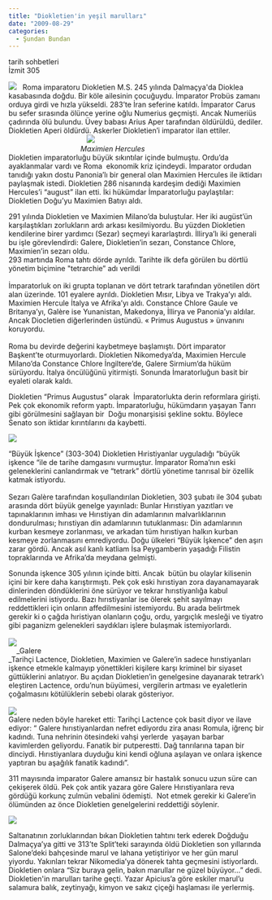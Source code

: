 ```yaml
---
title: "Diokletien'in yeşil marulları"
date: "2009-08-29"
categories: 
  - Şundan Bundan
---
```


tarih sohbetleri  
İzmit 305

![](/uploads/image/diocletien.gif)   Roma imparatoru Diokletien M.S. 245 yılında Dalmaçya'da Dioklea kasabasında doğdu. Bir köle ailesinin çocuğuydu. İmparator Probüs zamanı orduya girdi ve hızla yükseldi. 283’te İran seferine katıldı. İmparator Carus bu sefer sırasında ölünce yerine oğlu Numerius geçmişti. Ancak Numeriüs çadırında ölü bulundu. Üvey babası Arius Aper tarafından öldürüldü, dediler. Diokletien Aperi öldürdü. Askerler Diokletien’i imparator ilan ettiler.  
                                       ![](/uploads/image/maximien-hercule.jpg)  
                                    _Maximien Hercules_  
Diokletien imparatorluğu büyük sıkıntılar içinde bulmuştu. Ordu’da ayaklanmalar vardı ve Roma  ekonomik kriz içindeydi. İmparator ordudan tanıdığı yakın dostu Panonia’lı bir general olan Maximien Hercules ile iktidarı paylaşmak istedi. Diokletien 286 nisanında kardeşim dediği Maximien Hercules’i “august” ilan etti. İki hükümdar İmparatorluğu paylaştılar: Diokletien Doğu’yu Maximien Batıyı aldı.  
  
291 yılında Diokletien ve Maximien Milano’da buluştular. Her iki augüst’ün karşılaştıkları zorlukların ardı arkası kesilmiyordu. Bu yüzden Diokletien kendilerine birer yardımcı (Sezar) seçmeyi kararlaştırdı. İllirya’lı iki generali bu işle görevlendirdi: Galere, Diokletien’in sezarı, Constance Chlore, Maximien’in sezarı oldu.  
293 martında Roma tahtı dörde ayrıldı. Tarihte ilk defa görülen bu dörtlü yönetim biçimine "tetrarchie” adı verildi   
                    
İmparatorluk on iki grupta toplanan ve dört tetrark tarafından yönetilen dört alan üzerinde. 101 eyalere ayrıldı. Diokletien Mısır, Libya ve Trakya’yı aldı. Maximien Hercule İtalya ve Afrika’yı aldı. Constance Chlore Gaule ve Britanya’yı, Galère ise Yunanistan, Makedonya, İllirya ve Panonia’yı aldılar. Ancak Diocletien diğerlerinden üstündü. « Primus Augustus » ünvanını  koruyordu.  
   
Roma bu devirde değerini kaybetmeye başlamıştı. Dört imparator  Başkent’te oturmuyorlardı. Diokletien Nikomedya’da, Maximien Hercule Milano’da Constance Chlore İngiltere’de, Galere Sirmium’da hüküm sürüyordu. İtalya öncülüğünü yitirmişti. Sonunda İmaratorluğun basit bir eyaleti olarak kaldı.   
  
Diokletien “Primus Augustus” olarak  İmparatorlukta derin reformlara girişti. Pek çok ekonomik reform yaptı. İmparatorluğu, hükümdarın yaşayan Tanrı gibi görülmesini sağlayan bir  Doğu monarşisisi şekline soktu. Böylece Senato son iktidar kırıntılarını da kaybetti.  
  
![](/uploads/image/sabines.jpg)

“Büyük İşkence” (303-304) Diokletien Hıristiyanlar uyguladığı “büyük işkence “ile de tarihe damgasını vurmuştur. İmparator Roma’nın eski geleneklerini canlandırmak ve “tetrark” dörtlü yönetime tanrısal bir özellik katmak istiyordu.  
   
Sezarı Galère tarafından koşullandırılan Diokletien, 303 şubatı ile 304 şubatı arasında dört büyük genelge yayınladı: Bunlar Hırıstiyan yazıtları ve tapınaklarının imhası ve Hırıstiyan din adamlarının malvarlıklarının dondurulması; hırıstiyan din adamlarının tutuklanması: Din adamlarının kurban kesmeye zorlanması, ve arkadan tüm hırıstiyan halkın kurban kesmeye zorlanmasını emrediyordu. Doğu ülkeleri “Büyük İşkence” den aşırı zarar gördü. Ancak asıl kanlı katliam İsa Peygamberin yaşadığı Filistin topraklarında ve Afrika’da meydana gelmişti.   
  
Sonunda işkence 305 yılının içinde bitti. Ancak  bütün bu olaylar kilisenin içini bir kere daha karıştırmıştı. Pek çok eski hırıstiyan zora dayanamayarak dinlerinden döndüklerini öne sürüyor ve tekrar hırıstiyanlığa kabul edilmelerini istiyordu. Bazı hırıstiyanlar ise ölerek şehit sayılmayı reddettikleri için onların affedilmesini istemiyordu. Bu arada belirtmek gerekir ki o çağda hıristiyan olanların çoğu, ordu, yargıçlık mesleği ve tiyatro gibi paganizm gelenekleri saydıkları işlere bulaşmak istemiyorlardı.  
    
![](/uploads/image/galere.gif)  
    _Galere  
_Tarihçi Lactence, Diokletien, Maximien ve Galere’in sadece hırıstiyanları işkence etmekle kalmayıp yönettikleri kişilere karşı kriminel bir siyaset güttüklerini anlatıyor. Bu açıdan Diokletien’in genelgesine dayanarak tetrark’ı eleştiren Lactence, ordu’nun büyümesi, vergilerin artması ve eyaletlerin çoğalmasını kötülüklerin sebebi olarak gösteriyor.  
   
![](/uploads/image/persecutionchretiens1.jpg)  
Galere neden böyle hareket etti: Tarihçi Lactence çok basit diyor ve ilave ediyor: “ Galere hırıstiyanlardan nefret ediyordu zira anası Romula, iğrenç bir kadındı. Tuna nehrinin ötesindeki vahşi yerlerde  yaşayan barbar kavimlerden geliyordu. Fanatik bir putperestti. Dağ tanrılarına tapan bir dinciydi. Hırıstiyanlara duyduğu kini kendi oğluna aşılayan ve onlara işkence yaptıran bu aşağılık fanatik kadındı”. 

311 mayısında imparator Galere amansız bir hastalık sonucu uzun süre can çekişerek öldü. Pek çok antik yazara göre Galere Hırıstiyanlara reva gördüğü korkunç zulmün vebalini ödemişti.  Not etmek gerekir ki Galere’in ölümünden az önce Diokletien genelgelerini reddettiği söylenir.

![](/uploads/image/marul.jpg)

Saltanatının zorluklarından bıkan Diokletien tahtını terk ederek Doğduğu Dalmaçya’ya gitti ve 313’te Split’teki sarayında öldü Diokletien son yıllarında Salone’deki bahçesinde marul ve lahana yetiştiriyor ve her gün marul yiyordu. Yakınları tekrar Nikomedia’ya dönerek tahta geçmesini istiyorlardı. Diokletien onlara “Siz buraya gelin, bakın marullar ne güzel büyüyor…” dedi. Diokletien'in marulları tarihe geçti. Yazar Apicius’a göre eskiler marul’u   salamura balık, zeytinyağı, kimyon ve sakız çiçeği haşlaması ile yerlermiş.
